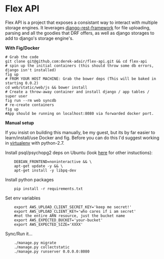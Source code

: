 Flex API
==================

Flex API is a project that exposes a consistant way to interact with multiple storage engines.  It leverages [django-rest-framework](https://github.com/tomchristie/django-rest-framework) for file uploading, parsing and all the goodies that DRF offers, as well as django storages to add to django's storage engine's.

**With Fig/Docker**

    # Grab the code
    git clone git@github.com:derek-adair/flex-api.git && cd flex-api
    # spin up the initial containers (this should throw some db errors, django isn't installed)
    fig up
    # FROM YOUR HOST MACHINE: Grab the bower deps (This will be baked in starting 0.0.2)
    cd web/static/web/js && bower install
    # Create a throw-away container and install django / app tables / super user
    fig run --rm web syncdb
    # re-create containers
    fig up
    #App should be running on localhost:8080 via forwarded docker port.

**Manual setup**

If you insist on building this manually, be my guest, but its by far easier to learn/install/use Docker and fig.  Before you can do this I'd suggest working in [virtualenv](http://docs.python-guide.org/en/latest/dev/virtualenvs/) with python-2.7.

Install psql/psychopg2 deps on Ubuntu (look [here](https://wiki.postgresql.org/wiki/Detailed_installation_guides) for other instuctions):
```
    DEBIAN_FRONTEND=noninteractive && \
    apt-get update -y && \
    apt-get install -y libpq-dev
```
Install python packages
```
    pip install -r requirements.txt
``` 
Set env variables

```
    export AWS_UPLOAD_CLIENT_SECRET_KEY='keep me secret!'
    export AWS_UPLOAD_CLIENT_KEY='who cares if i am secret'
    #not the entire ARN resource, just the bucket name
    export AWS_EXPECTED_BUCKET='your-bucket'
    export AWS_EXPECTED_SIZE='XXXX'
```
Sync/Run it...
```
    ./manage.py migrate
    ./manage.py collectstatic
    ./manage.py runserver 0.0.0.0:8080
``` 
